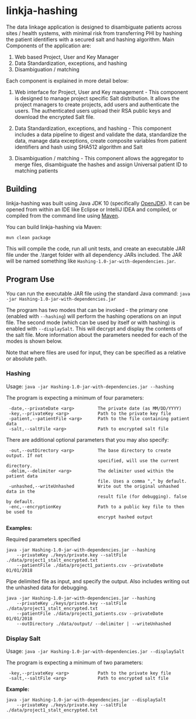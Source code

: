 # linkja-hashing

The data linkage application is designed to disambiguate patients across sites / health systems, with minimal risk from transferring PHI by hashing the patient identifiers with a secured salt and hashing algorithm. Main Components of the application are:
1.	Web based Project, User and Key Manager
2.	Data Standardization, exceptions, and hashing 
3.	Disambiguation / matching

Each component is explained in more detail below:
1.	Web interface for Project, User and Key management - 
This component is designed to manage project specific Salt distribution. It allows the project managers to create projects, add users and authenticate the users. The authenticated users upload their RSA public keys and download the encrypted Salt file. 

2.	Data Standardization, exceptions, and hashing - 
This component includes a data pipeline to digest and validate the data, standardize the data, manage data exceptions, create composite variables from patient identifiers and hash using SHA512 algorithm and Salt

3.	Disambiguation / matching - 
This component allows the aggregator to merge files, disambiguate the hashes and assign Universal patient ID to matching patients


## Building
linkja-hashing was built using Java JDK 10 (specifically [OpenJDK](https://openjdk.java.net/)).  It can be opened from within an IDE like Eclipse or IntelliJ IDEA and compiled, or compiled from the command line using [Maven](https://maven.apache.org/).

You can build linkja-hashing via Maven:

`mvn clean package`

This will compile the code, run all unit tests, and create an executable JAR file under the .\target folder with all dependency JARs included.  The JAR will be named something like `Hashing-1.0-jar-with-dependencies.jar`.

## Program Use
You can run the executable JAR file using the standard Java command:
`java -jar Hashing-1.0-jar-with-dependencies.jar `

The program has two modes that can be invoked - the primary one (enabled with `--hashing`) will perform the hashing operations on an input file.  The second mode (which can be used by itself or with hashing) is enabled with `--displaySalt`.  This will decrypt and display the contents of the salt file.  More information about the parameters needed for each of the modes is shown below.

Note that where files are used for input, they can be specified as a relative or absolute path.

### Hashing
Usage: `java -jar Hashing-1.0-jar-with-dependencies.jar --hashing`

The program is expecting a minimum of four parameters:

```
 -date,--privateDate <arg>         The private date (as MM/DD/YYYY)
 -key,--privateKey <arg>           Path to the private key file
 -patient,--patientFile <arg>      Path to the file containing patient data
 -salt,--saltFile <arg>            Path to encrypted salt file
```

There are additional optional parameters that you may also specify:

```
 -out,--outDirectory <arg>         The base directory to create output. If not
                                   specified, will use the current directory.
 -delim,--delimiter <arg>          The delimiter used within the patient data
                                   file. Uses a comma "," by default.
 -unhashed,--writeUnhashed         Write out the original unhashed data in the 
                                   result file (for debugging). false by default.
 -enc,--encryptionKey              Path to a public key file to then be used to 
                                   encrypt hashed output
```

**Examples:**

Required parameters specified

```
java -jar Hashing-1.0-jar-with-dependencies.jar --hashing
    --privateKey ./keys/private.key --saltFile ./data/project1_stalt_encrypted.txt
    --patientFile ./data/project1_patients.csv --privateDate 01/01/2018
```

Pipe delimited file as input, and specify the output.  Also includes writing out the unhashed data for debugging.

```
java -jar Hashing-1.0-jar-with-dependencies.jar --hashing
    --privateKey ./keys/private.key --saltFile ./data/project1_stalt_encrypted.txt
    --patientFile ./data/project1_patients.csv --privateDate 01/01/2018
    --outDirectory ./data/output/ --delimiter | --writeUnhashed
```


### Display Salt
Usage: `java -jar Hashing-1.0-jar-with-dependencies.jar --displaySalt`

The program is expecting a minimum of two parameters:

```
 -key,--privateKey <arg>           Path to the private key file
 -salt,--saltFile <arg>            Path to encrypted salt file
```

**Example:**

```
java -jar Hashing-1.0-jar-with-dependencies.jar --displaySalt
    --privateKey ./keys/private.key --saltFile ./data/project1_stalt_encrypted.txt
```
